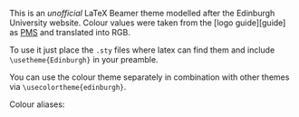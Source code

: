 This is an *unofficial* LaTeX Beamer theme modelled after the Edinburgh University website.
Colour values were taken from the [logo guide][guide] as [PMS][pms] and translated into RGB.

To use it just place the `.sty` files where latex can find them and include
`\usetheme{Edinburgh}` in your preamble.

You can use the colour theme separately in combination with other themes
via `\usecolortheme{edinburgh}`.

Colour aliases:



[brand]: http://www.ed.ac.uk/schools-departments/communications-marketing/resources/university-brand
[logo]: http://www.ed.ac.uk/polopoly_fs/1.16489!/fileManager/university-of-edinburgh-logo-guide.pdf
[pms]: http://en.wikipedia.org/wiki/Pantone
